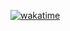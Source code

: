 [![wakatime](https://wakatime.com/badge/user/622deaaa-bc70-48f1-9559-90720f30b901.svg)](https://wakatime.com/@622deaaa-bc70-48f1-9559-90720f30b901)

